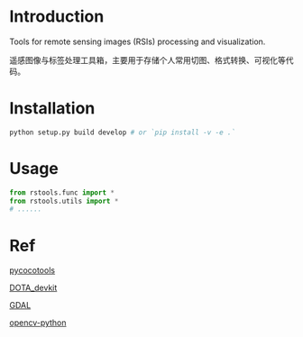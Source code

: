 # Introduction

Tools for remote sensing images (RSIs) processing and visualization.

遥感图像与标签处理工具箱，主要用于存储个人常用切图、格式转换、可视化等代码。

# Installation

```bash
python setup.py build develop # or `pip install -v -e .`
```

# Usage

```python
from rstools.func import *
from rstools.utils import *
# ......
``` 

# Ref

[pycocotools](https://github.com/cocodataset/cocoapi/tree/master/PythonAPI/pycocotools)

[DOTA_devkit](https://github.com/CAPTAIN-WHU/DOTA_devkit)

[GDAL](https://github.com/OSGeo/gdal)

[opencv-python](https://github.com/opencv/opencv-python)
